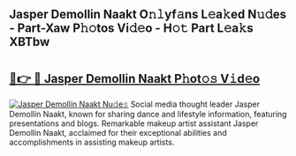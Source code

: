 ## Jasper Demollin Naakt O𝚗𝚕yf𝚊ns L𝚎a𝚔ed N𝚞𝚍es - Part-Xaw P𝚑𝚘tos Vi𝚍𝚎o - H𝚘𝚝 Part L𝚎a𝚔s XBTbw

# <h2><a href="http://kfe4fqh.oniu.top/?m=Jasper+Demollin+Naakt">🔗👉 🔴 Jasper Demollin Naakt P𝚑ot𝚘𝚜 V𝚒d𝚎o</a></h2>

[![Jasper Demollin Naakt Nu𝚍e𝚜](https://i.imgur.com/0qMVB7G.gif)](http://kfe4fqh.oniu.top/?m=Jasper+Demollin+Naakt)
Social media thought leader Jasper Demollin Naakt, known for sharing dance and lifestyle information, featuring presentations and blogs. Remarkable makeup artist assistant Jasper Demollin Naakt, acclaimed for their exceptional abilities and accomplishments in assisting makeup artists.  
